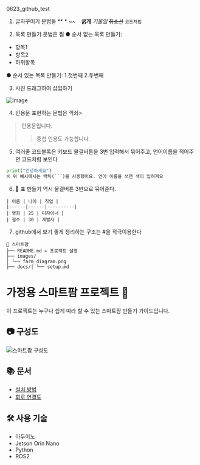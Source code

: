 0623_github_test

1. 글자꾸미기 문법들 ** * ~~ ` `
**굵게**
*기울임*
~~취소선~~
`코드처럼`

2. 목록 만들기 문법은 쩜
● 순서 없는 목록 만들기:
- 항목1
- 항목2
- 하위항목

● 순서 있는 목록 만들기:
1.첫번째
2.두번째

3. 사진 드래그하여 삽입하기

![image](https://github.com/user-attachments/assets/26d7a201-9823-46b1-9586-810fcaa3291a)

4. 인용문 표현하는 문법은 꺽쇠>
> 인용문입니다.
>> 중첩 인용도 가능합니다.

5. 여러줄 코드블록은 키보드 물결버튼을 3번 입력해서 묶어주고, 언어이름을 적어주면 코드처럼 보인다
```python
print("안녕하세요")
※ 위 예시에서는 백틱(```)을 사용했어요. 언어 이름을 쓰면 색이 입혀져요
```

6. 📌 표 만들기 역시 물결버튼 3번으로 묶어준다.
```
| 이름 | 나이 | 직업 |
|------|------|----------|
| 영희 | 25 | 디자이너 |
| 철수 | 30 | 개발자 |
```

7. github에서 보기 좋게 정리하는 구조는 #을 적극이용한다
```
📁 스마트팜
├── README.md ← 프로젝트 설명
├── images/
│ └── farm_diagram.png
├── docs/│ └── setup.md
```

# 가정용 스마트팜 프로젝트 🌱
이 프로젝트는 누구나 쉽게 따라 할 수 있는 스마트팜 만들기 가이드입니다.
## 📷 구성도
![스마트팜 구성도](./images/farm_diagram.png)
## 📚 문서
- [설치 방법](./docs/setup.md)
- [회로 연결도](./docs/wiring.md)
## 🛠 사용 기술
- 아두이노
- Jetson Orin Nano
- Python
- ROS2
